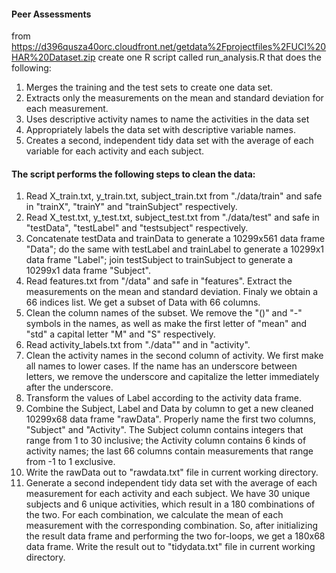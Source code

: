 #### Peer Assessments
from https://d396qusza40orc.cloudfront.net/getdata%2Fprojectfiles%2FUCI%20HAR%20Dataset.zip create one R script called run_analysis.R that does the following: 



1. Merges the training and the test sets to create one data set.
2. Extracts only the measurements on the mean and standard deviation for each measurement.
3. Uses descriptive activity names to name the activities in the data set
4. Appropriately labels the data set with descriptive variable names.
5. Creates a second, independent tidy data set with the average of  each variable for each activity and each subject.



#### The script performs the following steps to clean the data:

1. Read X_train.txt, y_train.txt, subject_train.txt from "./data/train" and safe in "trainX", "trainY" and "trainSubject" respectively.
2. Read X_test.txt, y_test.txt, subject_test.txt from "./data/test" and safe in "testData", "testLabel" and "testsubject" respectively.
3. Concatenate testData and trainData to generate a 10299x561 data frame "Data"; do the same with testLabel and trainLabel to generate a 10299x1 data frame "Label"; join testSubject to trainSubject to generate a 10299x1 data frame "Subject".
4. Read features.txt from "/data" and safe in "features". Extract the measurements on the mean and standard deviation. Finaly we obtain a 66 indices list. We get a subset of Data with 66 columns.
5. Clean the column names of the subset. We remove the "()" and "-" symbols in the names, as well as make the first letter of "mean" and "std" a capital letter "M" and "S" respectively.
6. Read activity_labels.txt  from  "./data"" and in "activity".
7. Clean the activity names in the second column of activity. We first make all names to lower cases. If the name has an underscore between letters, we remove the underscore and capitalize the letter immediately after the underscore.
8. Transform the values of Label according to the activity data frame.
9. Combine the Subject, Label and Data by column to get a new cleaned 10299x68 data frame "rawData". Properly name the first two columns, "Subject" and "Activity". The Subject column contains integers that range from 1 to 30 inclusive; the Activity column contains 6 kinds of activity names; the last 66 columns contain measurements that range from -1 to 1 exclusive.
10. Write the rawData out to "rawdata.txt" file in current working directory.
11. Generate a second independent tidy data set with the average of each measurement for each activity and each subject. 
 We have 30 unique subjects and 6 unique activities, which result in a 180 combinations of the two. For each combination, we calculate the mean of each measurement with the corresponding combination. So, after initializing the result data frame and performing the two for-loops, we get a 180x68 data frame.
Write the result out to "tidydata.txt" file in current working directory.

